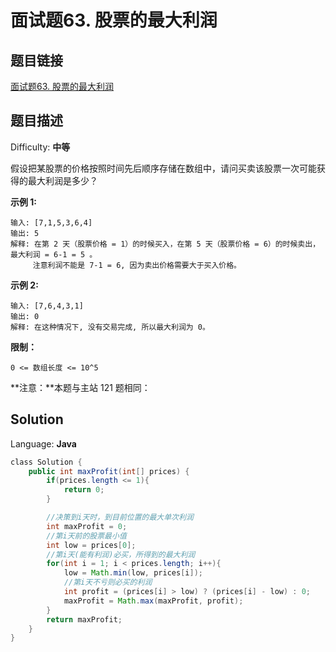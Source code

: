 # 面试题63. 股票的最大利润

## 题目链接

[面试题63\. 股票的最大利润](https://leetcode-cn.com/problems/gu-piao-de-zui-da-li-run-lcof/)

## 题目描述

Difficulty: **中等**

假设把某股票的价格按照时间先后顺序存储在数组中，请问买卖该股票一次可能获得的最大利润是多少？

**示例 1:**

```
输入: [7,1,5,3,6,4]
输出: 5
解释: 在第 2 天（股票价格 = 1）的时候买入，在第 5 天（股票价格 = 6）的时候卖出，最大利润 = 6-1 = 5 。
     注意利润不能是 7-1 = 6, 因为卖出价格需要大于买入价格。
```

**示例 2:**

```
输入: [7,6,4,3,1]
输出: 0
解释: 在这种情况下, 没有交易完成, 所以最大利润为 0。
```

**限制：**

`0 <= 数组长度 <= 10^5`

**注意：**本题与主站 121 题相同：

## Solution

Language: **Java**

```java
​class Solution {
    public int maxProfit(int[] prices) {
        if(prices.length <= 1){
            return 0;
        }

        //决策到i天时，到目前位置的最大单次利润
        int maxProfit = 0;
        //第i天前的股票最小值
        int low = prices[0];
        //第i天(能有利润)必买，所得到的最大利润
        for(int i = 1; i < prices.length; i++){
            low = Math.min(low, prices[i]);
            //第i天不亏则必买的利润
            int profit = (prices[i] > low) ? (prices[i] - low) : 0;
            maxProfit = Math.max(maxProfit, profit);
        }
        return maxProfit;
    }
}
```